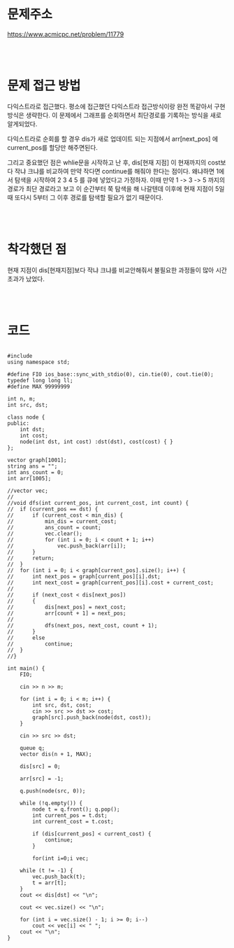 # 문제주소
https://www.acmicpc.net/problem/11779


<br><br>
# 문제 접근 방법
다익스트라로 접근했다. 평소에 접근했던 다익스트라 접근방식이랑 완전 똑같아서 구현 방식은 생략한다. 이 문제에서 그래프를 순회하면서 최단경로를 기록하는 방식을 새로 알게되었다. <p>다익스트라로 순회를 할 경우 dis가 새로 업데이트 되는 지점에서 arr[next_pos] 에 current_pos를 할당만 해주면된다. </p>그리고 중요했던 점은 whlie문을 시작하고 난 후, dis[현재 지점] 이 현재까지의 cost보다 작냐 크냐를 비교하여 만약 작다면 continue를 해줘야 한다는 점이다. 왜냐하면 1에서 탐색을 시작하여 2 3 4 5 를 큐에 넣었다고 가정하자. 이때 만약 1 -> 3 -> 5 까지의 경로가 최단 경로라고 보고 이 순간부터 쭉 탐색을 해 나갈텐데 이후에 현재 지점이 5일 때 또다시 5부터 그 이후 경로를 탐색할 필요가 없기 때문이다.


<br><br>
# 착각했던 점
<p>
현재 지점이 dis[현재지점]보다 작냐 크냐를 비교안해줘서 불필요한 과정들이 많아 시간초과가 났었다.
</p>
<br><br>


# 코드
<pre>
<code>
#include <bits/stdc++.h>
using namespace std;

#define FIO ios_base::sync_with_stdio(0), cin.tie(0), cout.tie(0);
typedef long long ll;
#define MAX 99999999

int n, m; 
int src, dst;

class node {
public:
	int dst;
	int cost;
	node(int dst, int cost) :dst(dst), cost(cost) { }
};

vector<node> graph[1001];
string ans = "";
int ans_count = 0;
int arr[1005];

//vector<int> vec;
//
//void dfs(int current_pos, int current_cost, int count) {
//	if (current_pos == dst) {
//		if (current_cost < min_dis) {
//			min_dis = current_cost;
//			ans_count = count;
//			vec.clear();
//			for (int i = 0; i < count + 1; i++)
//				vec.push_back(arr[i]); 
//		}
//		return;
//	}
//	for (int i = 0; i < graph[current_pos].size(); i++) {
//		int next_pos = graph[current_pos][i].dst;
//		int next_cost = graph[current_pos][i].cost + current_cost;
//
//		if (next_cost < dis[next_pos])
//		{
//			dis[next_pos] = next_cost;
//			arr[count + 1] = next_pos;
//
//			dfs(next_pos, next_cost, count + 1);
//		}
//		else
//			continue;
//	}
//}

int main() {
	FIO;

	cin >> n >> m;

	for (int i = 0; i < m; i++) {
		int src, dst, cost;
		cin >> src >> dst >> cost;
		graph[src].push_back(node(dst, cost));
	}

	cin >> src >> dst;

	queue<node> q;
	vector<int> dis(n + 1, MAX);

	dis[src] = 0;

	arr[src] = -1;

	q.push(node(src, 0));

	while (!q.empty()) {
		node t = q.front(); q.pop();
		int current_pos = t.dst;
		int current_cost = t.cost;

		if (dis[current_pos] < current_cost) {
			continue;
		}

		for(int i=0;i<graph[current_pos].size();i++){
			int next_pos = graph[current_pos][i].dst;
			int next_cost = graph[current_pos][i].cost + current_cost;

			if (next_cost < dis[next_pos]) {
				dis[next_pos] = next_cost;
				arr[next_pos] = current_pos;
				cout << "arr[" << next_pos << "] = " << current_pos << "\n";
				q.push(node(next_pos, next_cost));
			}
		}
	}

	int t = dst;

	vector<int> vec;

	while (t != -1) {
		vec.push_back(t);
		t = arr[t];
	}
	cout << dis[dst] << "\n";

	cout << vec.size() << "\n";

	for (int i = vec.size() - 1; i >= 0; i--)
		cout << vec[i] << " ";
	cout << "\n";
}

</code>
</pre>

<br><br>
<p>

</p>